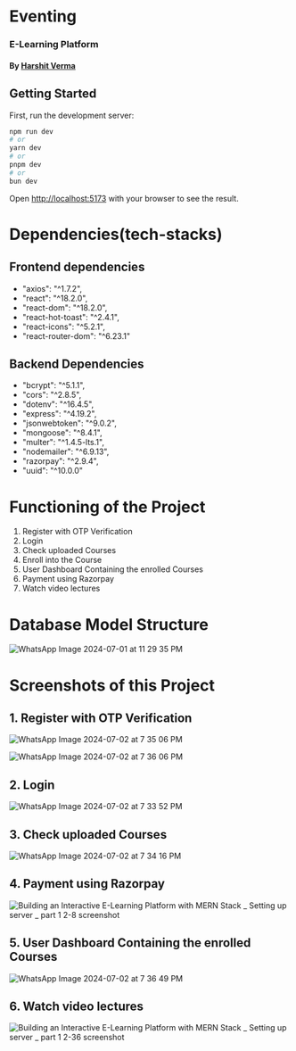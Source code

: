 
# Eventing
### E-Learning Platform
#### By **[Harshit Verma](https://github.com/harshit7905)**

## Getting Started

First, run the development server:

```bash
npm run dev
# or
yarn dev
# or
pnpm dev
# or
bun dev
```

Open [http://localhost:5173](http://localhost:5173) with your browser to see the result.

# Dependencies(tech-stacks)
## Frontend dependencies
   * "axios": "^1.7.2",
   * "react": "^18.2.0",
   * "react-dom": "^18.2.0",
   * "react-hot-toast": "^2.4.1",
   * "react-icons": "^5.2.1",
   * "react-router-dom": "^6.23.1"

## Backend Dependencies
   * "bcrypt": "^5.1.1",
   * "cors": "^2.8.5",
   * "dotenv": "^16.4.5",
   * "express": "^4.19.2",
   * "jsonwebtoken": "^9.0.2",
   * "mongoose": "^8.4.1",
   * "multer": "^1.4.5-lts.1",
   * "nodemailer": "^6.9.13",
   * "razorpay": "^2.9.4",
   * "uuid": "^10.0.0"

# Functioning of the Project
1. Register with OTP Verification
2. Login
3. Check uploaded Courses
4. Enroll into the Course 
5. User Dashboard Containing the enrolled Courses
6. Payment using Razorpay
7. Watch video lectures

# Database Model Structure

![WhatsApp Image 2024-07-01 at 11 29 35 PM](https://github.com/harshit7905/next-edu/assets/128207336/14de395b-6ab9-4dbc-84be-c88d4b6b5838)


# Screenshots of this Project

## 1. Register with OTP Verification

![WhatsApp Image 2024-07-02 at 7 35 06 PM](https://github.com/harshit7905/next-edu/assets/128207336/0ad21f71-b35c-41e3-8f63-4cdd2adc95ce)

![WhatsApp Image 2024-07-02 at 7 36 06 PM](https://github.com/harshit7905/next-edu/assets/128207336/b35c7183-cfb1-4ac9-8bfd-4f7fd259f2b0)

## 2. Login

![WhatsApp Image 2024-07-02 at 7 33 52 PM](https://github.com/harshit7905/next-edu/assets/128207336/adfee94e-1d78-42ee-979f-7dc4f848c5bc)

## 3.  Check uploaded Courses

![WhatsApp Image 2024-07-02 at 7 34 16 PM](https://github.com/harshit7905/next-edu/assets/128207336/7565293b-8b98-43bd-9c19-3efa04929e8e)

## 4.  Payment using Razorpay

![Building an Interactive E-Learning Platform with MERN Stack _ Setting up server _ part 1 2-8 screenshot](https://github.com/harshit7905/next-edu/assets/128207336/944b1d4d-6e5d-4aee-8a88-2a2f1135b808)
 
## 5. User Dashboard Containing the enrolled Courses

![WhatsApp Image 2024-07-02 at 7 36 49 PM](https://github.com/harshit7905/next-edu/assets/128207336/39d23912-2918-47f1-adaa-7720014dce9b)

## 6. Watch video lectures

![Building an Interactive E-Learning Platform with MERN Stack _ Setting up server _ part 1 2-36 screenshot](https://github.com/harshit7905/next-edu/assets/128207336/3168523b-b2e3-4a80-a099-313b8643f1a6)
